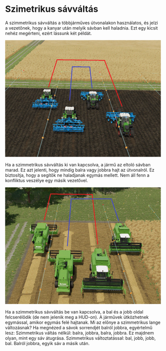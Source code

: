 # Szimetrikus sávváltás


A szimmetrikus sávváltás a többjárműves útvonalakon használatos, és jelzi a vezetőnek, hogy a kanyar után melyik sávban kell haladnia.
Ezt egy kicsit nehéz megérteni, ezért lássunk két példát.


![Image](https://raw.githubusercontent.com/Jan2903/CourseplayHelp/refs/heads/main/translation_data/regularchange_0_0_1020_765.png)


Ha a szimmetrikus sávváltás ki van kapcsolva, a jármű az eltoló sávban marad.
Ez azt jelenti, hogy mindig balra vagy jobbra hajt az útvonalról.
Ez biztosítja, hogy a segítők ne haladjanak egymás mellett.
Nem áll fenn a konfliktus veszélye egy másik vezetővel.


![Image](https://raw.githubusercontent.com/Jan2903/CourseplayHelp/refs/heads/main/translation_data/symetricchange_0_0_1020_765.png)


Ha a szimmetrikus sávváltás be van kapcsolva, a bal és a jobb oldal felcserélődik (de nem jelenik meg a HUD-on).
A járművek ütközhetnek egymással, amikor egymás felé hajtanak.
Mi az előnye a szimmetrikus lange változásnak?
Ha megnézed a sávok sorrendjét balról jobbra, egyértelmű lesz:
Szimmetrikus váltás nélkül: balra, jobbra, balra, jobbra. Ez majdnem olyan, mint egy sáv átugrása.
Szimmetrikus változtatással: bal, jobb, jobb, bal. Balról jobbra, egyik sáv a másik után.



